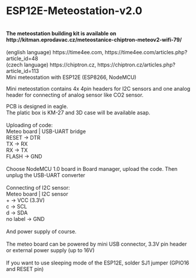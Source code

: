 # ESP12E-Meteostation-v2.0<br>
<br>
<b>The meteostation building kit is available on http://kitman.eprodavac.cz/meteostanice-chiptron-meteov2-wifi-79/</b><br>
<br>
(english language) https://time4ee.com, https://time4ee.com/articles.php?article_id=48<br>
(czech language) https://chiptron.cz, https://chiptron.cz/articles.php?article_id=113<br>
Mini meteostation with ESP12E (ESP8266, NodeMCU)<br>

Mini meteostation contains 4x 4pin headers for I2C sensors and one analog header for connecting of analog sensor like CO2 sensor.<br>

PCB is designed in eagle.<br>
The platic box is KM-27 and 3D case will be available asap.<br>
<br>
Uploading of code:<br>
Meteo board | USB-UART bridge<br>
RESET -> DTR<br>
TX -> RX<br>
RX -> TX<br>
FLASH -> GND<br>
<br>
Choose NodeMCU 1.0 board in Board manager, upload the code. Then unplug the USB-UART converter<br>
<br>
Connecting of I2C sensor:<br>
Meteo board | I2C sensor<br>
\+ -> VCC (3.3V)<br>
c -> SCL<br>
d -> SDA<br>
no label -> GND<br>
<br>
And power supply of course.<br>
<br>
The meteo board can be powered by mini USB connector, 3.3V pin header or external power supply (up to 16V)<br>
<br>
If you want to use sleeping mode of the ESP12E, solder SJ1 jumper (GPIO16 and RESET pin)

